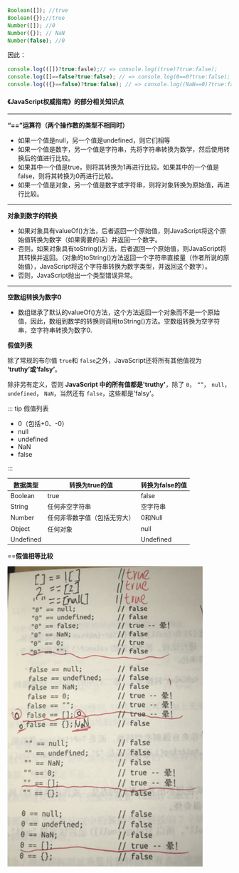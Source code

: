 ```js
Boolean([]); //true
Boolean({});//true
Number([]); //0
Number({}); // NaN
Number(false); //0
```

因此：

```js
console.log(([])?true:fasle);// => console.log((true)?true:false);
console.log([]==false?true:false); // => console.log(0==0?true:false);
console.log(({}==false)?true:false); // => console.log((NaN==0)?true:false);
```

#### 《JavaScript权威指南》的部分相关知识点

------

**“==”运算符（两个操作数的类型不相同时）**

- 如果一个值是null，另一个值是undefined，则它们相等
- 如果一个值是数字，另一个值是字符串，先将字符串转换为数学，然后使用转换后的值进行比较。
- 如果其中一个值是true，则将其转换为1再进行比较。如果其中的一个值是false，则将其转换为0再进行比较。
- 如果一个值是对象，另一个值是数字或字符串，则将对象转换为原始值，再进行比较。

------

**对象到数字的转换**

- 如果对象具有valueOf()方法，后者返回一个原始值，则JavaScript将这个原始值转换为数字（如果需要的话）并返回一个数字。
- 否则，如果对象具有toString()方法，后者返回一个原始值，则JavaScript将其转换并返回。（对象的toString()方法返回一个字符串直接量（作者所说的原始值），JavaScript将这个字符串转换为数字类型，并返回这个数字）。
- 否则，JavaScript抛出一个类型错误异常。

------

**空数组转换为数字0**

- 数组继承了默认的valueOf()方法，这个方法返回一个对象而不是一个原始值，因此，数组到数学的转换则调用toString()方法。空数组转换为空字符串，空字符串转换为数字0.

**假值列表**

除了常规的布尔值 `true`和 `false`之外，JavaScript还将所有其他值视为 **‘truthy’**或**‘falsy’**。

除非另有定义，否则 **JavaScript 中的所有值都是'truthy'**，除了 `0`， `“”`， `null`， `undefined`， `NaN`，当然还有 `false`，这些都是'falsy'。

::: tip 假值列表

- 0（包括+0、-0）
- null
- undefined
- NaN
- false

:::

| 数据类型  | 转换为true的值               | 转换为false的值 |
| --------- | ---------------------------- | --------------- |
| Boolean   | true                         | false           |
| String    | 任何非空字符串               | 空字符串        |
| Number    | 任何非零数字值（包括无穷大） | 0和Null         |
| Object    | 任何对象                     | null            |
| Undefined |                              | Undefined       |

==**假值相等比较**

![1563692821064](../../.vuepress/public/1563692821064.png)

